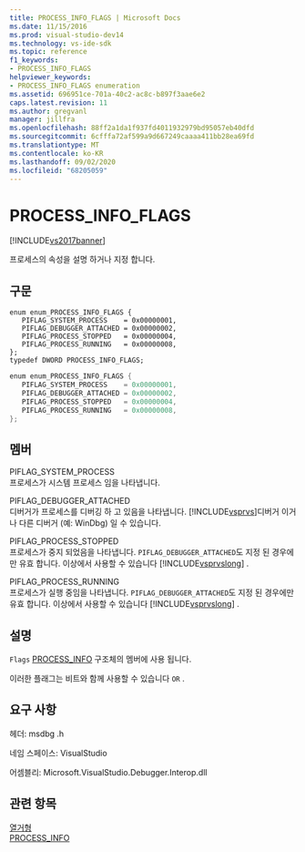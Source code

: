 ```yaml
---
title: PROCESS_INFO_FLAGS | Microsoft Docs
ms.date: 11/15/2016
ms.prod: visual-studio-dev14
ms.technology: vs-ide-sdk
ms.topic: reference
f1_keywords:
- PROCESS_INFO_FLAGS
helpviewer_keywords:
- PROCESS_INFO_FLAGS enumeration
ms.assetid: 696951ce-701a-40c2-ac8c-b897f3aae6e2
caps.latest.revision: 11
ms.author: gregvanl
manager: jillfra
ms.openlocfilehash: 88ff2a1da1f937fd4011932979bd95057eb40dfd
ms.sourcegitcommit: 6cfffa72af599a9d667249caaaa411bb28ea69fd
ms.translationtype: MT
ms.contentlocale: ko-KR
ms.lasthandoff: 09/02/2020
ms.locfileid: "68205059"
---
```

# <a name="process_info_flags"></a>PROCESS_INFO_FLAGS
[!INCLUDE[vs2017banner](../../../includes/vs2017banner.md)]

프로세스의 속성을 설명 하거나 지정 합니다.  
  
## <a name="syntax"></a>구문  
  
```cpp#  
enum enum_PROCESS_INFO_FLAGS {   
   PIFLAG_SYSTEM_PROCESS    = 0x00000001,  
   PIFLAG_DEBUGGER_ATTACHED = 0x00000002,  
   PIFLAG_PROCESS_STOPPED   = 0x00000004,  
   PIFLAG_PROCESS_RUNNING   = 0x00000008,  
};  
typedef DWORD PROCESS_INFO_FLAGS;  
```  
  
```csharp  
enum enum_PROCESS_INFO_FLAGS {   
   PIFLAG_SYSTEM_PROCESS    = 0x00000001,  
   PIFLAG_DEBUGGER_ATTACHED = 0x00000002,  
   PIFLAG_PROCESS_STOPPED   = 0x00000004,  
   PIFLAG_PROCESS_RUNNING   = 0x00000008,  
};  
```  
  
## <a name="members"></a>멤버  
 PIFLAG_SYSTEM_PROCESS  
 프로세스가 시스템 프로세스 임을 나타냅니다.  
  
 PIFLAG_DEBUGGER_ATTACHED  
 디버거가 프로세스를 디버깅 하 고 있음을 나타냅니다. [!INCLUDE[vsprvs](../../../includes/vsprvs-md.md)]디버거 이거나 다른 디버거 (예: WinDbg) 일 수 있습니다.  
  
 PIFLAG_PROCESS_STOPPED  
 프로세스가 중지 되었음을 나타냅니다. `PIFLAG_DEBUGGER_ATTACHED`도 지정 된 경우에만 유효 합니다. 이상에서 사용할 수 있습니다 [!INCLUDE[vsprvslong](../../../includes/vsprvslong-md.md)] .  
  
 PIFLAG_PROCESS_RUNNING  
 프로세스가 실행 중임을 나타냅니다. `PIFLAG_DEBUGGER_ATTACHED`도 지정 된 경우에만 유효 합니다. 이상에서 사용할 수 있습니다 [!INCLUDE[vsprvslong](../../../includes/vsprvslong-md.md)] .  
  
## <a name="remarks"></a>설명  
 `Flags` [PROCESS_INFO](../../../extensibility/debugger/reference/process-info.md) 구조체의 멤버에 사용 됩니다.  
  
 이러한 플래그는 비트와 함께 사용할 수 있습니다 `OR` .  
  
## <a name="requirements"></a>요구 사항  
 헤더: msdbg .h  
  
 네임 스페이스: VisualStudio  
  
 어셈블리: Microsoft.VisualStudio.Debugger.Interop.dll  
  
## <a name="see-also"></a>관련 항목  
 [열거형](../../../extensibility/debugger/reference/enumerations-visual-studio-debugging.md)   
 [PROCESS_INFO](../../../extensibility/debugger/reference/process-info.md)
